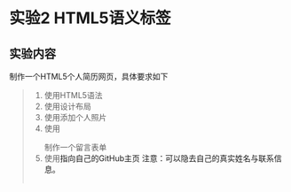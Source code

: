 # 实验2 HTML5语义标签

## 实验内容
制作一个HTML5个人简历网页，具体要求如下
>1. 使用HTML5语法
>2. 使用<table>设计布局
>3. 使用<img>添加个人照片
>4. 使用<form>制作一个留言表单
>5. 使用<a>指向自己的GitHub主页
注意：可以隐去自己的真实姓名与联系信息。
